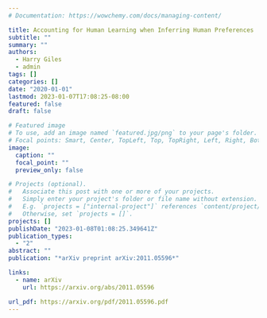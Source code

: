 ```yaml
---
# Documentation: https://wowchemy.com/docs/managing-content/

title: Accounting for Human Learning when Inferring Human Preferences
subtitle: ""
summary: ""
authors:
  - Harry Giles
  - admin
tags: []
categories: []
date: "2020-01-01"
lastmod: 2023-01-07T17:08:25-08:00
featured: false
draft: false

# Featured image
# To use, add an image named `featured.jpg/png` to your page's folder.
# Focal points: Smart, Center, TopLeft, Top, TopRight, Left, Right, BottomLeft, Bottom, BottomRight.
image:
  caption: ""
  focal_point: ""
  preview_only: false

# Projects (optional).
#   Associate this post with one or more of your projects.
#   Simply enter your project's folder or file name without extension.
#   E.g. `projects = ["internal-project"]` references `content/project/deep-learning/index.md`.
#   Otherwise, set `projects = []`.
projects: []
publishDate: "2023-01-08T01:08:25.349641Z"
publication_types:
  - "2"
abstract: ""
publication: "*arXiv preprint arXiv:2011.05596*"

links:
  - name: arXiv
    url: https://arxiv.org/abs/2011.05596

url_pdf: https://arxiv.org/pdf/2011.05596.pdf
---
```

